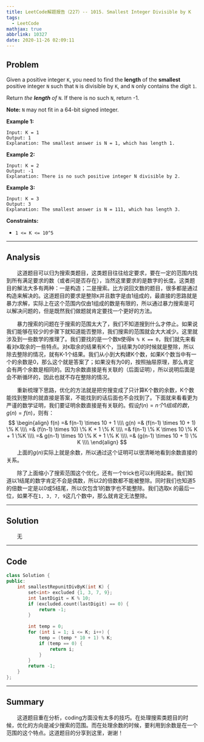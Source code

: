 ```yaml
---
title: LeetCode解题报告（227）-- 1015. Smallest Integer Divisible by K
tags:
  - LeetCode
mathjax: true
abbrlink: 10327
date: 2020-11-26 02:09:11
---
```


## Problem

Given a positive integer `K`, you need to find the **length** of the **smallest** positive integer `N` such that `N` is divisible by `K`, and `N` only contains the digit `1`.

Return *the **length** of* `N`. If there is no such `N`, return -1.

**Note:** `N` may not fit in a 64-bit signed integer.

<!-- more -->

**Example 1:**

```
Input: K = 1
Output: 1
Explanation: The smallest answer is N = 1, which has length 1.
```

**Example 2:**

```
Input: K = 2
Output: -1
Explanation: There is no such positive integer N divisible by 2.
```

**Example 3:**

```
Input: K = 3
Output: 3
Explanation: The smallest answer is N = 111, which has length 3.
```

**Constraints:**

- `1 <= K <= 10^5`

------

## Analysis

&emsp;&emsp;这道题目可以归为搜索类题目，这类题目往往给定要求，要在一定的范围内找到所有满足要求的数（或者问是否存在），当然这里要求的是数字的长度。这类题目的解法大多有两种：一是构造；二是搜索。比方说回文数的题目，很多都是通过构造来解决的。这道题目的要求是整除`K`并且数字是由1组成的，最直接的思路就是暴力求解，实际上在这个范围内仅由1组成的数是有限的，所以通过暴力搜索是可以解决问题的，但是既然我们做题就肯定要找一个更好的方法。

&emsp;&emsp;暴力搜索的问题在于搜索的范围太大了，我们不知道搜到什么才停止。如果说我们能够在较少的步骤下就知道能否整除，我们搜索的范围就会大大减少。这里就涉及到一些数学的推理了。我们要找的是一个数`N`使得`N % K == 0`，我们就先来看看对`K`取余的一些特点。对`K`取余的结果有K个，当结果为0的时候就是整除，所以除去整除的情况，就有K-1个结果。我们从小到大构建K个数，如果K个数当中有一个的余数是0，那么这个就是答案了；如果没有为0的，按照抽屉原理，那么肯定会有两个余数是相同的。因为余数直接是有关联的（后面证明），所以说明后面是会不断循环的，因此也就不存在整除的情况。

&emsp;&emsp;重新梳理下思路，优化的方法就是把穷搜变成了只计算K个数的余数，K个数能找到整除的就直接是答案，不能找到的话后面也不会找到了。下面就来看看更为严谨的数学证明，我们要证明余数直接是有关联的。假设$f(n) = n个1组成的数$，$g(n) = f(n) % K$，则有：
$$
\begin{align}
f(n) =& f(n-1) \times 10 + 1 \\\\
g(n) =& (f(n-1) \times 10 + 1) \% K \\\\
=& (f(n-1) \times 10) \% K + 1 \% K \\\\
=& f(n-1) \% K \times 10 \% K + 1 \%K \\\\
=& g(n-1) \times 10 \% K + 1 \% K \\\\
=& (g(n-1) \times 10 + 1) \% K \\\\
\end{align}
$$
&emsp;&emsp;上面的$g(n)$实际上就是余数，所以通过这个证明可以很清晰地看到余数直接的关系。

&emsp;&emsp;除了上面缩小了搜索范围这个优化，还有一个trick也可以利用起来。我们知道以1结尾的数字肯定不会是偶数，所以2的倍数都不能被整除。同时我们也知道5的倍数一定是以0或5结尾，所以仅包含1的数字也不能整除。我们选取`K` 的最后一位，如果不在`1, 3, 7, 9`这几个数中，那么就肯定无法整除。

------

## Solution

&emsp;&emsp;无

------

## Code

```c++
class Solution {
public:
    int smallestRepunitDivByK(int K) {
        set<int> excluded {1, 3, 7, 9};
        int lastDigit = K % 10;
        if (excluded.count(lastDigit) == 0) {
            return -1;
        }
        
        int temp = 0;
        for (int i = 1; i <= K; i++) {
            temp = (temp * 10 + 1) % K;
            if (temp == 0) {
                return i;
            }
        }
        return -1;
    }
};
```

------

## Summary

&emsp;&emsp;这道题目重在分析，coding方面没有太多的技巧。在处理搜索类题目的时候，优化的方向是减少搜索的范围。而在处理余数的时候，要利用到余数是在一个范围的这个特点。这道题目的分享到这里，谢谢！
